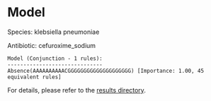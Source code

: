 
# Model

Species: klebsiella pneumoniae

Antibiotic: cefuroxime_sodium

```
Model (Conjunction - 1 rules):
------------------------------
Absence(AAAAAAAAAACGGGGGGGGGGGGGGGGGGGG) [Importance: 1.00, 45 equivalent rules]

```

For details, please refer to the [results directory](../../../../../results/scm_b/klebsiella%20pneumoniae/cefuroxime_sodium/repeat_3/).

